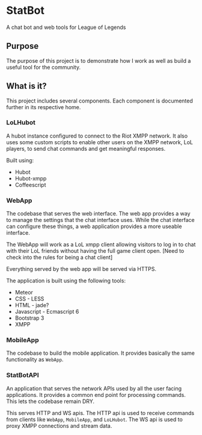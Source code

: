 # StatBot
A chat bot and web tools for League of Legends

## Purpose

The purpose of this project is to demonstrate how I work as well as build a useful tool for the community.

## What is it?

This project includes several components. Each component is documented further in its respective home.

### LoLHubot

A hubot instance configured to connect to the Riot XMPP network. It also uses some custom scripts to enable other users on the XMPP network, LoL players, to send chat commands and get meaningful responses.

Built using: 

* Hubot
* Hubot-xmpp
* Coffeescript


### WebApp

The codebase that serves the web interface. The web app provides a way to manage the settings that the chat interface uses. While the chat interface can configure these things, a web application provides a more useable interface. 

The WebApp will work as a LoL xmpp client allowing visitors to log in to chat with their LoL friends without having the full game client open. [Need to check into the rules for being a chat client]

Everything served by the web app will be served via HTTPS.

The application is built using the following tools:

* Meteor
* CSS - LESS
* HTML - jade?
* Javascript - Ecmascript 6
* Bootstrap 3
* XMPP

### MobileApp

The codebase to build the mobile application. It provides basically the same functionality as `WebApp`.

### StatBotAPI

An application that serves the network APIs used by all the user facing applications. It provides a common end point for processing commands. This lets the codebase remain DRY. 

This serves HTTP and WS apis. The HTTP api is used to receive commands from clients like `WebApp`, `MobileApp`, and `LoLHubot`.  The WS api is used to proxy XMPP connections and stream data.
